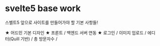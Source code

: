 # svelte5 base work

스벨트5 앞으로 사이트를 만들어가야 할 기본 사항들!

★ 어드민 기본 디자인
★ 프론트 / 백엔드 서버 연동
★ 로그인 / 이미지 업로드 / 에디터(Quill 기반) / 총 방문자수 / 